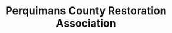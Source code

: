 ---
layout: repo
title: "Perquimans County Restoration Association"
id: 4928
permalink: repos/4928/
---